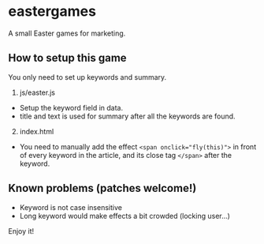 # eastergames
A small Easter games for marketing.

## How to setup this game

You only need to set up keywords and summary.
1. js/easter.js
  * Setup the keyword field in data.
  * title and text is used for summary after all the keywords are found.

2. index.html
  * You need to manually add the effect `<span onclick="fly(this)">` in front of every keyword in the article, and its close tag `</span>` after the keyword.

## Known problems (patches welcome!)
* Keyword is not case insensitive
* Long keyword would make effects a bit crowded (locking user...)

Enjoy it!
